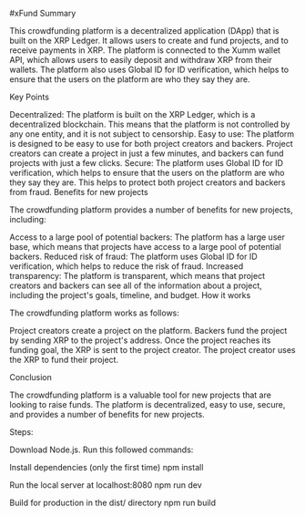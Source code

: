 #xFund
Summary

This crowdfunding platform is a decentralized application (DApp) that is built on the XRP Ledger. It allows users to create and fund projects, and to receive payments in XRP. The platform is connected to the Xumm wallet API, which allows users to easily deposit and withdraw XRP from their wallets. The platform also uses Global ID for ID verification, which helps to ensure that the users on the platform are who they say they are.

Key Points

Decentralized: The platform is built on the XRP Ledger, which is a decentralized blockchain. This means that the platform is not controlled by any one entity, and it is not subject to censorship. Easy to use: The platform is designed to be easy to use for both project creators and backers. Project creators can create a project in just a few minutes, and backers can fund projects with just a few clicks. Secure: The platform uses Global ID for ID verification, which helps to ensure that the users on the platform are who they say they are. This helps to protect both project creators and backers from fraud. Benefits for new projects

The crowdfunding platform provides a number of benefits for new projects, including:

Access to a large pool of potential backers: The platform has a large user base, which means that projects have access to a large pool of potential backers. Reduced risk of fraud: The platform uses Global ID for ID verification, which helps to reduce the risk of fraud. Increased transparency: The platform is transparent, which means that project creators and backers can see all of the information about a project, including the project's goals, timeline, and budget. How it works

The crowdfunding platform works as follows:

Project creators create a project on the platform. Backers fund the project by sending XRP to the project's address. Once the project reaches its funding goal, the XRP is sent to the project creator. The project creator uses the XRP to fund their project.

Conclusion

The crowdfunding platform is a valuable tool for new projects that are looking to raise funds. The platform is decentralized, easy to use, secure, and provides a number of benefits for new projects.

Steps:

Download Node.js. Run this followed commands:

Install dependencies (only the first time) npm install

Run the local server at localhost:8080 npm run dev

Build for production in the dist/ directory npm run build
